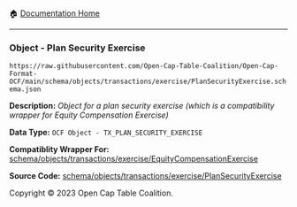 :house: [Documentation Home](../../../../../README.md)

---

### Object - Plan Security Exercise

`https://raw.githubusercontent.com/Open-Cap-Table-Coalition/Open-Cap-Format-OCF/main/schema/objects/transactions/exercise/PlanSecurityExercise.schema.json`

  **Description:** _Object for a plan security exercise (which is a compatibility wrapper for Equity Compensation Exercise)_
  
  **Data Type:** `OCF Object - TX_PLAN_SECURITY_EXERCISE`
  
  **Compatiblity Wrapper For:** [schema/objects/transactions/exercise/EquityCompensationExercise](./EquityCompensationExercise.md)
  
  
      
  **Source Code:** [schema/objects/transactions/exercise/PlanSecurityExercise](../../../../../../schema/objects/transactions/exercise/PlanSecurityExercise.schema.json)

Copyright © 2023 Open Cap Table Coalition.
